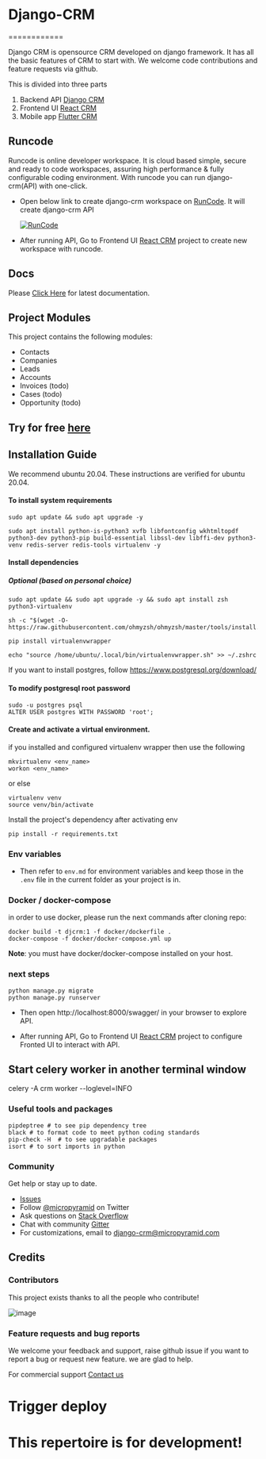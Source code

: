 # Django-CRM

============

Django CRM is opensource CRM developed on django framework. It has all
the basic features of CRM to start with. We welcome code contributions
and feature requests via github.

This is divided into three parts
1. Backend API [Django CRM](https://github.com/MicroPyramid/Django-CRM)
2. Frontend UI [React CRM](https://github.com/MicroPyramid/react-crm "React CRM")
3. Mobile app [Flutter CRM]("https://github.com/MicroPyramid/flutter-crm")

## Runcode 

 Runcode is online developer workspace. It is cloud based simple, secure and ready to code workspaces, assuring high performance & fully configurable coding environment. With runcode you can run django-crm(API) with one-click.


- Open below link to create django-crm workspace on [RunCode](https://runcode.io/ "RunCode"). It will create django-crm API

    [![RunCode](https://runcode-app-public.s3.amazonaws.com/images/dark_btn.png)](https://runcode.io)

- After running API, Go to Frontend UI [React CRM](https://github.com/MicroPyramid/react-crm "React CRM") project to create new workspace with runcode.

## Docs

Please [Click Here](http://django-crm.readthedocs.io "Click Here") for latest documentation.

## Project Modules
This project contains the following modules:
- Contacts
- Companies
- Leads
- Accounts
- Invoices (todo)
- Cases (todo)
- Opportunity (todo)

## Try for free [here](https://bottlecrm.io/)

## Installation Guide

We recommend ubuntu 20.04. These instructions are verified for ubuntu 20.04.

#### To install system requirements

```
sudo apt update && sudo apt upgrade -y

sudo apt install python-is-python3 xvfb libfontconfig wkhtmltopdf python3-dev python3-pip build-essential libssl-dev libffi-dev python3-venv redis-server redis-tools virtualenv -y
```

#### Install dependencies

##### Optional (based on personal choice)

```
sudo apt update && sudo apt upgrade -y && sudo apt install zsh python3-virtualenv

sh -c "$(wget -O- https://raw.githubusercontent.com/ohmyzsh/ohmyzsh/master/tools/install.sh)"

pip install virtualenvwrapper

echo "source /home/ubuntu/.local/bin/virtualenvwrapper.sh" >> ~/.zshrc
```

If you want to install postgres, follow https://www.postgresql.org/download/
#### To modify postgresql root password

```
sudo -u postgres psql
ALTER USER postgres WITH PASSWORD 'root';
```

#### Create and activate a virtual environment.
if you installed and configured virtualenv wrapper then use the following
``` 
mkvirtualenv <env_name>
workon <env_name>
```
or else
```
virtualenv venv
source venv/bin/activate
```
Install the project's dependency after activating env

```
pip install -r requirements.txt
```

### Env variables

* Then refer to `env.md` for environment variables and keep those in the `.env` file in the current folder as your project is in.


### Docker / docker-compose
in order to use docker, please run the next commands after cloning repo:
```
docker build -t djcrm:1 -f docker/dockerfile .
docker-compose -f docker/docker-compose.yml up
```

**Note**: you must have docker/docker-compose installed on your host. 
### next steps


```
python manage.py migrate
python manage.py runserver
```
- Then open http://localhost:8000/swagger/ in your browser to explore API.

- After running API, Go to Frontend UI [React CRM](https://github.com/MicroPyramid/react-crm "React CRM") project to configure Fronted UI to interact with API.


## Start celery worker in another terminal window

celery -A crm worker --loglevel=INFO

### Useful tools and packages

```
pipdeptree # to see pip dependency tree
black # to format code to meet python coding standards
pip-check -H  # to see upgradable packages
isort # to sort imports in python
```

### Community

Get help or stay up to date.

-   [Issues](<https://github.com/MicroPyramid/Django-CRM/issues>)
-   Follow [@micropyramid](<https://twitter.com/micropyramid>) on Twitter
-   Ask questions on [Stack Overflow](<https://stackoverflow.com/questions/tagged/django-crm>)
-   Chat with community [Gitter](<https://gitter.im/MicroPyramid/Django-CRM>)
-   For customizations, email to <django-crm@micropyramid.com>

## Credits

### Contributors

This project exists thanks to all the people who contribute!

![image](https://opencollective.com/django-crm/contributors.svg?width=890&button=false)

### Feature requests and bug reports

We welcome your feedback and support, raise github issue if you want to
report a bug or request new feature. we are glad to help.

For commercial support [Contact us](https://micropyramid.com/contact-us/)

# Trigger deploy


# This repertoire is for development!


